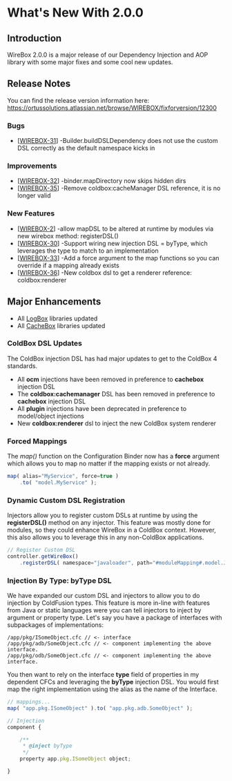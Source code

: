 # What's New With 2.0.0

## Introduction

WireBox  2.0.0 is a major release of our Dependency Injection and AOP library with some major fixes and some cool new updates.

## Release Notes

You can find the release version information here: https://ortussolutions.atlassian.net/browse/WIREBOX/fixforversion/12300
                
<h3>Bugs
</h3>
<ul>
<li>[<a href='https://ortussolutions.atlassian.net/browse/WIREBOX-31'>WIREBOX-31</a>] -Builder.buildDSLDependency does not use the custom DSL correctly as the default namespace kicks in
</li>
</ul>
                        
<h3>Improvements
</h3>
<ul>
<li>[<a href='https://ortussolutions.atlassian.net/browse/WIREBOX-32'>WIREBOX-32</a>] -binder.mapDirectory now skips hidden dirs
</li>
<li>[<a href='https://ortussolutions.atlassian.net/browse/WIREBOX-35'>WIREBOX-35</a>] -Remove coldbox:cacheManager DSL reference, it is no longer valid
</li>
</ul>
        
<h3>New Features</h3>
<ul>
<li>[<a href='https://ortussolutions.atlassian.net/browse/WIREBOX-2'>WIREBOX-2</a>] -allow mapDSL to be altered at runtime by modules via new wirebox method: registerDSL()
</li>
<li>[<a href='https://ortussolutions.atlassian.net/browse/WIREBOX-30'>WIREBOX-30</a>] -Support wiring new injection DSL = byType, which leverages the type to match to an implementation
</li>
<li>[<a href='https://ortussolutions.atlassian.net/browse/WIREBOX-33'>WIREBOX-33</a>] -Add a force argument to the map functions so you can override if a mapping already exists
</li>
<li>[<a href='https://ortussolutions.atlassian.net/browse/WIREBOX-36'>WIREBOX-36</a>] -New coldbox dsl to get a renderer reference: coldbox:renderer
</li>
</ul>

## Major Enhancements

-   All [LogBox](logbox_200.md) libraries updated
-   All [CacheBox](cachebox_200.md) libraries updated

### ColdBox DSL Updates

The ColdBox injection DSL has had major updates to get to the ColdBox 4
standards.


-   All **ocm** injections have been removed in preference to
    **cachebox** injection DSL
-   The **coldbox:cachemanager** DSL has been removed in preference to
    **cachebox** injection DSL
-   All **plugin** injections have been deprecated in preference to
    model/object injections
-   New **coldbox:renderer** dsl to inject the new ColdBox system
    renderer

### Forced Mappings

The *map()* function on the Configuration Binder now has a **force**
argument which allows you to map no matter if the mapping exists or not
already.

```javascript
map( alias="MyService", force=true )
    .to( "model.MyService" );
```

### Dynamic Custom DSL Registration

Injectors allow you to register custom DSLs at runtime by using the
**registerDSL()** method on any injector. This feature was mostly done
for modules, so they could enhance WireBox in a ColdBox context.
However, this also allows you to leverage this in any non-ColdBox
applications.

```javascript
// Register Custom DSL
controller.getWireBox()
    .registerDSL( namespace="javaloader", path="#moduleMapping#.model.JavaLoaderDSL" );
```

### Injection By Type: byType DSL

We have expanded our custom DSL and injectors to allow you to do
injection by ColdFusion types. This feature is more in-line with
features from Java or static languages were you can tell injectors to
inject by argument or property type. Let's say you have a package of
interfaces with subpackages of implementations:

```
/app/pkg/ISomeObject.cfc // <- interface
/app/pkg/adb/SomeObject.cfc // <- component implementing the above interface.
/app/pkg/odb/SomeObject.cfc // <- component implementing the above interface.
```

You then want to rely on the interface **type** field of properties in
my dependent CFCs and leveraging the **byType** injection DSL. You would
first map the right implementation using the alias as the name of the
Interface.

```javascript
// mappings...
map( "app.pkg.ISomeObject" ).to( "app.pkg.adb.SomeObject" );

// Injection
component {

    /**
     * @inject byType
     */
    property app.pkg.ISomeObject object;

}
```


